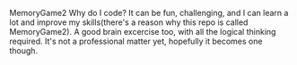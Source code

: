 MemoryGame2
Why do I code? 
It can be fun, challenging, and I can learn a lot and improve my skills(there's a reason why this repo is called MemoryGame2).
A good brain excercise too, with all the logical thinking required.
It's not a professional matter yet, hopefully it becomes one though.